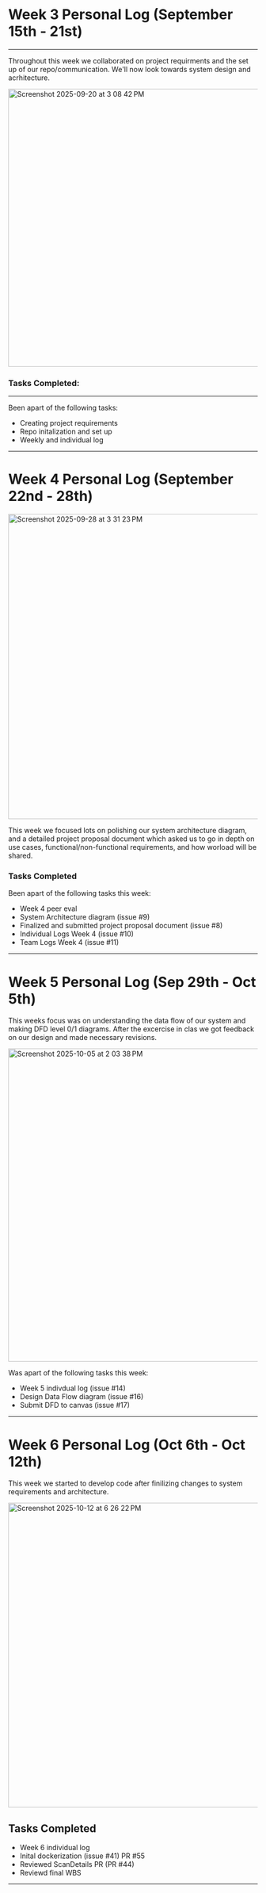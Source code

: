 # Week 3 Personal Log (September 15th - 21st)
---
Throughout this week we collaborated on project requirments and the set up of our repo/communication. We'll now look towards system design and acrhitecture. 

<img width="1199" height="561" alt="Screenshot 2025-09-20 at 3 08 42 PM" src="https://github.com/user-attachments/assets/a1dbc1e3-138c-4b37-abbf-51c8fb380f04" />

### Tasks Completed:
---
Been apart of the following tasks:

- Creating project requirements
- Repo initalization and set up
- Weekly and individual log
--- 

# Week 4 Personal Log (September 22nd - 28th)

<img width="1058" height="616" alt="Screenshot 2025-09-28 at 3 31 23 PM" src="https://github.com/user-attachments/assets/0febdbac-efb0-4669-9d92-2fa3bbd5afb0" />

This week we focused lots on polishing our system architecture diagram, and a detailed project proposal document which asked us to go in depth on use cases, functional/non-functional requirements, and how worload will be shared.

### Tasks Completed
Been apart of the following tasks this week:

- Week 4 peer eval
- System Architecture diagram (issue #9)
- Finalized and submitted project proposal document (issue #8)
- Individual Logs Week 4 (issue #10)
- Team Logs Week 4 (issue #11)

---

# Week 5 Personal Log (Sep 29th - Oct 5th)

This weeks focus was on understanding the data flow of our system and making DFD level 0/1 diagrams. After the excercise in clas we got feedback on our design and made necessary revisions.

<img width="1069" height="632" alt="Screenshot 2025-10-05 at 2 03 38 PM" src="https://github.com/user-attachments/assets/221fbbbe-aa4c-4385-889c-d307f923a33f" />

Was apart of the following tasks this week:

- Week 5 indivdual log (issue #14)
- Design Data Flow diagram (issue #16)
- Submit DFD to canvas (issue #17)

---

# Week 6 Personal Log (Oct 6th - Oct 12th)

This week we started to develop code after finilizing changes to system requirements and architecture.

<img width="1094" height="615" alt="Screenshot 2025-10-12 at 6 26 22 PM" src="https://github.com/user-attachments/assets/53e72f19-87f4-4cb6-9c04-8e8c2c59276e" />

## Tasks Completed

- Week 6 individual log
- Inital dockerization (issue #41) PR #55
- Reviewed ScanDetails PR (PR #44)
- Reviewd final WBS 

---
